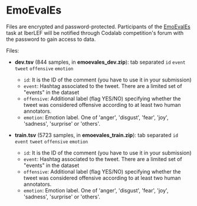 # EmoEvalEs

Files are encrypted and password-protected. Participants of the [EmoEvalEs](https://competitions.codalab.org/competitions/28682) task at IberLEF will be notified through Codalab competition's forum with the password to gain access to data.

Files:

* **dev.tsv** (844 samples, in **emoevales_dev.zip**): tab separated `id` `event` `tweet` `offensive` `emotion`
  - `id`: It is the ID of the comment (you have to use it in your submission)
  - `event`: Hashtag associated to the tweet. There are a limited set of "events" in the dataset
  - `offensive`: Additional label (flag YES/NO) specifying whether the tweet was considered offensive according to at least two human annotators.
  - `emotion`: Emotion label. One of 'anger', 'disgust', 'fear', 'joy', 'sadness', 'surprise' or 'others'.

* **train.tsv** (5723 samples, in **emoevales_train.zip**): tab separated `id` `event` `tweet` `offensive` `emotion`
  - `id`: It is the ID of the comment (you have to use it in your submission)
  - `event`: Hashtag associated to the tweet. There are a limited set of "events" in the dataset
  - `offensive`: Additional label (flag YES/NO) specifying whether the tweet was considered offensive according to at least two human annotators.
  - `emotion`: Emotion label. One of 'anger', 'disgust', 'fear', 'joy', 'sadness', 'surprise' or 'others'.
